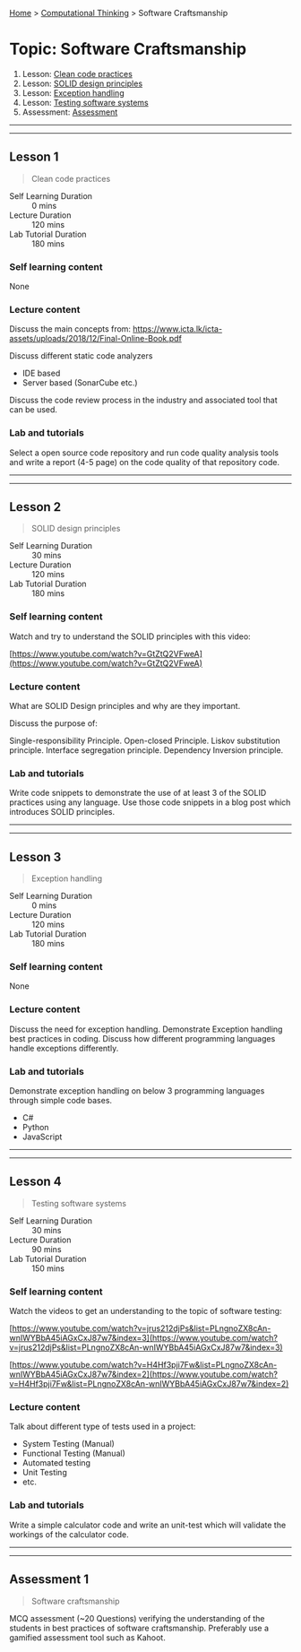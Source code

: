 [Home](../README.md) > [Computational Thinking](./README.md) > Software Craftsmanship

# Topic: Software Craftsmanship

1. Lesson: [Clean code practices](#lesson-1)
1. Lesson: [SOLID design principles](#lesson-2)
1. Lesson: [Exception handling](#lesson-3)
1. Lesson: [Testing software systems](#lesson-4)
1. Assessment: [Assessment](#assessment-1)

---

---

## Lesson 1

> Clean code practices

<dl>
<dt>Self Learning Duration</dt>
<dd>0 mins</dd>
<dt>Lecture Duration</dt>
<dd>120 mins</dd>
<dt>Lab Tutorial Duration</dt>
<dd>180 mins</dd>
</dl>

### Self learning content

None

### Lecture content

Discuss the main concepts from: https://www.icta.lk/icta-assets/uploads/2018/12/Final-Online-Book.pdf

Discuss different static code analyzers

- IDE based
- Server based (SonarCube etc.)

Discuss the code review process in the industry and associated tool that can be used.

### Lab and tutorials

Select a open source code repository and run code quality analysis tools and write a report (4-5 page) on the code quality of that repository code.

---

---

## Lesson 2

> SOLID design principles

<dl>
<dt>Self Learning Duration</dt>
<dd>30 mins</dd>
<dt>Lecture Duration</dt>
<dd>120 mins</dd>
<dt>Lab Tutorial Duration</dt>
<dd>180 mins</dd>
</dl>

### Self learning content

Watch and try to understand the SOLID principles with this video:

[https://www.youtube.com/watch?v=GtZtQ2VFweA](https://www.youtube.com/watch?v=GtZtQ2VFweA)

### Lecture content

What are SOLID Design principles and why are they important.

Discuss the purpose of:

Single-responsibility Principle.
Open-closed Principle.
Liskov substitution principle.
Interface segregation principle.
Dependency Inversion principle.

### Lab and tutorials

Write code snippets to demonstrate the use of at least 3 of the SOLID practices using any language. Use those code snippets in a blog post which introduces SOLID principles.

---

---

## Lesson 3

> Exception handling

<dl>
<dt>Self Learning Duration</dt>
<dd>0 mins</dd>
<dt>Lecture Duration</dt>
<dd>120 mins</dd>
<dt>Lab Tutorial Duration</dt>
<dd>180 mins</dd>
</dl>

### Self learning content

None

### Lecture content

Discuss the need for exception handling.
Demonstrate Exception handling best practices in coding.
Discuss how different programming languages handle exceptions differently.

### Lab and tutorials

Demonstrate exception handling on below 3 programming languages through simple code bases.

- C#
- Python
- JavaScript

---

---

## Lesson 4

> Testing software systems

<dl>
<dt>Self Learning Duration</dt>
<dd>30 mins</dd>
<dt>Lecture Duration</dt>
<dd>90 mins</dd>
<dt>Lab Tutorial Duration</dt>
<dd>150 mins</dd>
</dl>

### Self learning content

Watch the videos to get an understanding to the topic of software testing:

[https://www.youtube.com/watch?v=jrus212djPs&list=PLngnoZX8cAn-wnIWYBbA45iAGxCxJ87w7&index=3](https://www.youtube.com/watch?v=jrus212djPs&list=PLngnoZX8cAn-wnIWYBbA45iAGxCxJ87w7&index=3)

[https://www.youtube.com/watch?v=H4Hf3pji7Fw&list=PLngnoZX8cAn-wnIWYBbA45iAGxCxJ87w7&index=2](https://www.youtube.com/watch?v=H4Hf3pji7Fw&list=PLngnoZX8cAn-wnIWYBbA45iAGxCxJ87w7&index=2)

### Lecture content

Talk about different type of tests used in a project:

- System Testing (Manual)
- Functional Testing (Manual)
- Automated testing
- Unit Testing
- etc.

### Lab and tutorials

Write a simple calculator code and write an unit-test which will validate the workings of the calculator code.

---

---

## Assessment 1

> Software craftsmanship

MCQ assessment (~20 Questions) verifying the understanding of the students in best practices of software craftsmanship. Preferably use a gamified assessment tool such as Kahoot.

